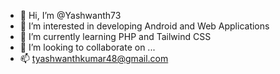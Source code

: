 - 👋 Hi, I’m @Yashwanth73
- 👀 I’m interested in developing Android and Web Applications
- 🌱 I’m currently learning PHP and Tailwind CSS
- 💞️ I’m looking to collaborate on ...
- 📫 tyashwanthkumar48@gmail.com

<!---
Yashwanth73/Yashwanth73 is a ✨ special ✨ repository because its `README.md` (this file) appears on your GitHub profile.
You can click the Preview link to take a look at your changes.
--->
